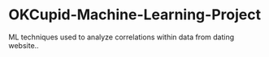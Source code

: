 # OKCupid-Machine-Learning-Project
 ML techniques used to analyze correlations within data from dating website..
